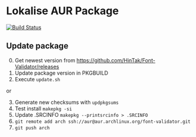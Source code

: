# Lokalise AUR Package
[![Build Status](https://travis-ci.com/famoser/font-validator-aur.svg?branch=master)](https://travis-ci.com/famoser/font-validator-aur)

## Update package

0. Get newest version from https://github.com/HinTak/Font-Validator/releases
1. Update package version in PKGBUILD
2. Execute `update.sh`

or 

3. Generate new checksums with `updpkgsums`
4. Test install `makepkg -si`
5. Update .SRCINFO `makepkg --printsrcinfo > .SRCINFO`
6. `git remote add arch ssh://aur@aur.archlinux.org/font-validator.git`
7. `git push arch`
